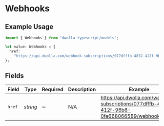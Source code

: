 # Webhooks

## Example Usage

```typescript
import { Webhooks } from "dwolla-typescript/models";

let value: Webhooks = {
  href:
    "https://api.dwolla.com/webhook-subscriptions/077dfffb-4852-412f-96b6-0fe668066589/webhooks",
};
```

## Fields

| Field                                                                                      | Type                                                                                       | Required                                                                                   | Description                                                                                | Example                                                                                    |
| ------------------------------------------------------------------------------------------ | ------------------------------------------------------------------------------------------ | ------------------------------------------------------------------------------------------ | ------------------------------------------------------------------------------------------ | ------------------------------------------------------------------------------------------ |
| `href`                                                                                     | *string*                                                                                   | :heavy_minus_sign:                                                                         | N/A                                                                                        | https://api.dwolla.com/webhook-subscriptions/077dfffb-4852-412f-96b6-0fe668066589/webhooks |